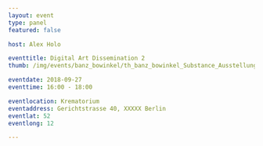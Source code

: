 ```yaml
---
layout: event
type: panel
featured: false

host: Alex Holo

eventtitle: Digital Art Dissemination 2
thumb: /img/events/banz_bowinkel/th_banz_bowinkel_Substance_Ausstellungsansicht_03.png

eventdate: 2018-09-27
eventtime: 16:00 - 18:00

eventlocation: Krematorium
eventaddress: Gerichtstrasse 40, XXXXX Berlin
eventlat: 52
eventlong: 12

---
```


